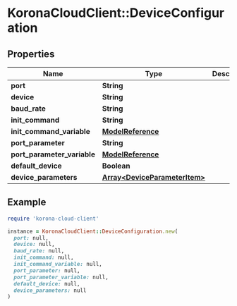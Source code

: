 # KoronaCloudClient::DeviceConfiguration

## Properties

| Name | Type | Description | Notes |
| ---- | ---- | ----------- | ----- |
| **port** | **String** |  | [optional] |
| **device** | **String** |  | [optional] |
| **baud_rate** | **String** |  | [optional] |
| **init_command** | **String** |  | [optional] |
| **init_command_variable** | [**ModelReference**](ModelReference.md) |  | [optional] |
| **port_parameter** | **String** |  | [optional] |
| **port_parameter_variable** | [**ModelReference**](ModelReference.md) |  | [optional] |
| **default_device** | **Boolean** |  | [optional] |
| **device_parameters** | [**Array&lt;DeviceParameterItem&gt;**](DeviceParameterItem.md) |  | [optional] |

## Example

```ruby
require 'korona-cloud-client'

instance = KoronaCloudClient::DeviceConfiguration.new(
  port: null,
  device: null,
  baud_rate: null,
  init_command: null,
  init_command_variable: null,
  port_parameter: null,
  port_parameter_variable: null,
  default_device: null,
  device_parameters: null
)
```

